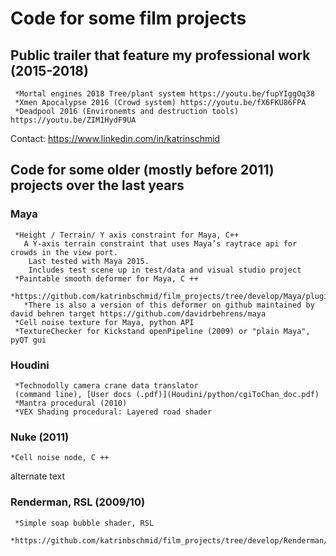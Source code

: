 # Code for some film projects

## Public trailer that feature my professional work (2015-2018)

     *Mortal engines 2018 Tree/plant system https://youtu.be/fupYIggOq38
     *Xmen Apocalypse 2016 (Crowd system) https://youtu.be/fX6FKU86FPA
     *Deadpool 2016 (Environemts and destruction tools) https://youtu.be/ZIM1HydF9UA

Contact: https://www.linkedin.com/in/katrinschmid

## Code for some older (mostly before 2011) projects over the last years 
### Maya

     *Height / Terrain/ Y axis constraint for Maya, C++
       A Y-axis terrain constraint that uses Maya’s raytrace api for crowds in the view port.
        Last tested with Maya 2015.
        Includes test scene up in test/data and visual studio project
     *Paintable smooth deformer for Maya, C ++
       *https://github.com/katrinbschmid/film_projects/tree/develop/Maya/plugins/deformer
       *There is also a version of this deformer on github maintained by david behren target https://github.com/davidrbehrens/maya 
     *Cell noise texture for Maya, python API
     *TextureChecker for Kickstand openPipeline (2009) or "plain Maya", pyQT gui

###  Houdini

     *Technodolly camera crane data translator 
     (command line), [User docs (.pdf)](Houdini/python/cgiToChan_doc.pdf)
     *Mantra procedural (2010)
     *VEX Shading procedural: Layered road shader

###  Nuke (2011)

    *Cell noise node, C ++

alternate text
###  Renderman, RSL (2009/10)

     *Simple soap bubble shader, RSL
      *https://github.com/katrinbschmid/film_projects/tree/develop/Renderman/Shader/soapBubble
